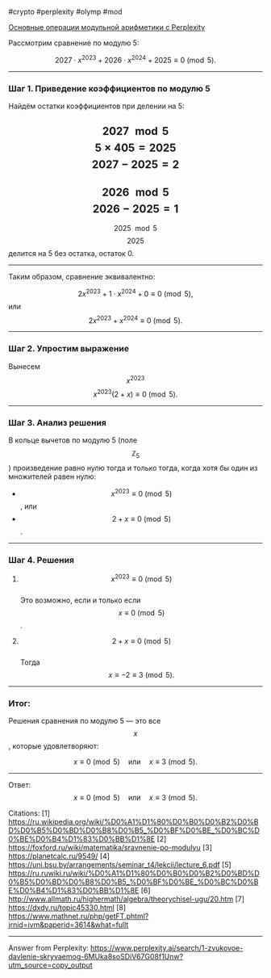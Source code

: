 #crypto #perplexity #olymp #mod

[Основные операции модульной арифметики с Perplexity](obsidian://open?vault=Obsidian%20Vault&file=Base%2FMATH%2F%D0%9E%D1%81%D0%BD%D0%BE%D0%B2%D0%BD%D1%8B%D0%B5%20%D0%BE%D0%BF%D0%B5%D1%80%D0%B0%D1%86%D0%B8%D0%B8%20%D0%BC%D0%BE%D0%B4%D1%83%D0%BB%D1%8C%D0%BD%D0%BE%D0%B9%20%D0%B0%D1%80%D0%B8%D1%84%D0%BC%D0%B5%D1%82%D0%B8%D0%BA%D0%B8)

Рассмотрим сравнение по модулю 5:

$$
2027 \cdot x^{2023} + 2026 \cdot x^{2024} + 2025 \equiv 0 \pmod{5}.
$$

---

### Шаг 1. Приведение коэффициентов по модулю 5

Найдём остатки коэффициентов при делении на 5:

$$2027 \mod 5$$
$$5 \times 405 = 2025$$$$2027 - 2025 = 2$$
---
$$2026 \mod 5$$$$2026 - 2025 = 1$$
---
$$2025 \mod 5$$$$2025$$ делится на 5 без остатка, остаток 0.

---


Таким образом, сравнение эквивалентно:

$$
2 x^{2023} + 1 \cdot x^{2024} + 0 \equiv 0 \pmod{5},
$$
или
$$
2 x^{2023} + x^{2024} \equiv 0 \pmod{5}.
$$

---

### Шаг 2. Упростим выражение

Вынесем $$x^{2023}$$
$$
x^{2023} (2 + x) \equiv 0 \pmod{5}.
$$

---

### Шаг 3. Анализ решения

В кольце вычетов по модулю 5 (поле $$\mathbb{Z}_5$$) произведение равно нулю тогда и только тогда, когда хотя бы один из множителей равен нулю:

- $$x^{2023} \equiv 0 \pmod{5}$$, или
- $$2 + x \equiv 0 \pmod{5}$$.

---

### Шаг 4. Решения

1. $$x^{2023} \equiv 0 \pmod{5}$$  
Это возможно, если и только если $$x \equiv 0 \pmod{5}$$.

2. $$2 + x \equiv 0 \pmod{5}$$  
Тогда  
$$
x \equiv -2 \equiv 3 \pmod{5}.
$$

---

### Итог:

Решения сравнения по модулю 5 — это все $$x$$, которые удовлетворяют:

$$
x \equiv 0 \pmod{5} \quad \text{или} \quad x \equiv 3 \pmod{5}.
$$

---

Ответ:  
$$
x \equiv 0 \pmod{5} \quad \text{или} \quad x \equiv 3 \pmod{5}.
$$

Citations:
[1] https://ru.wikipedia.org/wiki/%D0%A1%D1%80%D0%B0%D0%B2%D0%BD%D0%B5%D0%BD%D0%B8%D0%B5_%D0%BF%D0%BE_%D0%BC%D0%BE%D0%B4%D1%83%D0%BB%D1%8E
[2] https://foxford.ru/wiki/matematika/sravnenie-po-modulyu
[3] https://planetcalc.ru/9549/
[4] https://uni.bsu.by/arrangements/seminar_t4/lekcii/lecture_6.pdf
[5] https://ru.ruwiki.ru/wiki/%D0%A1%D1%80%D0%B0%D0%B2%D0%BD%D0%B5%D0%BD%D0%B8%D0%B5_%D0%BF%D0%BE_%D0%BC%D0%BE%D0%B4%D1%83%D0%BB%D1%8E
[6] http://www.allmath.ru/highermath/algebra/theorychisel-ugu/20.htm
[7] https://dxdy.ru/topic45330.html
[8] https://www.mathnet.ru/php/getFT.phtml?jrnid=ivm&paperid=3614&what=fullt

---
Answer from Perplexity: https://www.perplexity.ai/search/1-zvukovoe-davlenie-skryvaemog-6MUka8soSDiV67G08f1Unw?utm_source=copy_output
